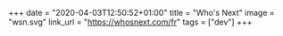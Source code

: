 +++
date = "2020-04-03T12:50:52+01:00"
title = "Who's Next"
image = "wsn.svg"
link_url = "https://whosnext.com/fr"
tags = ["dev"]
+++